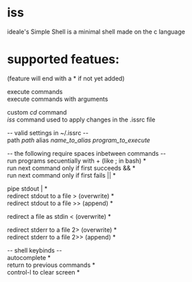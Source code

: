 # iss
ideale's Simple Shell is a minimal shell made on the c language  

# supported featues:
(feature will end with a * if not yet added)  

execute commands  
execute commands with arguments  

custom *cd* command  
*iss* command used to apply changes in the .issrc file

-- valid settings in ~/.issrc --  
path *path*
alias *name_to_alias* *program_to_execute*

-- the following require spaces inbetween commands --  
run programs secuentially with + (like ; in bash) *  
run next command only if first succeeds && *  
run next command only if first fails || *  

pipe stdout | *  
redirect stdout to a file > (overwrite) *  
redirect stdout to a file >> (append) *  

redirect a file as stdin < (overwrite) *  

redirect stderr to a file 2> (overwrite) *  
redirect stderr to a file 2>> (append) *  

-- shell keybinds --  
autocomplete *  
return to previous commands *  
control-l to clear screen *  

